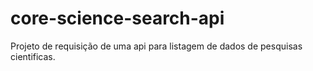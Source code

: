 # core-science-search-api
Projeto de requisição de uma api para listagem de dados de pesquisas cientificas.
